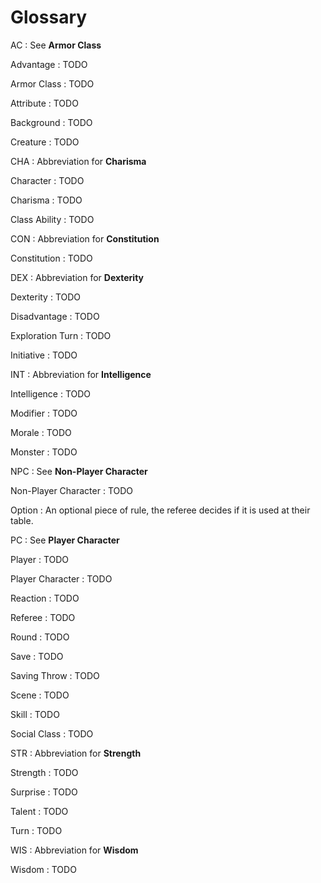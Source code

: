 
<!-- SKIP -->


# Glossary


AC
: See __Armor Class__

Advantage
: TODO

Armor Class
: TODO

Attribute
: TODO

Background
: TODO

Creature
: TODO

CHA
: Abbreviation for __Charisma__

Character
: TODO

Charisma
: TODO

Class Ability
: TODO

CON
: Abbreviation for __Constitution__

Constitution
: TODO

DEX
: Abbreviation for __Dexterity__

Dexterity
: TODO

Disadvantage
: TODO

Exploration Turn
: TODO

Initiative
: TODO

INT
: Abbreviation for __Intelligence__

Intelligence
: TODO

Modifier
: TODO

Morale
: TODO

Monster
: TODO

NPC
: See __Non-Player Character__

Non-Player Character
: TODO

Option
: An optional piece of rule, the referee decides if it is used at their table.

PC
: See __Player Character__

Player
: TODO

Player Character
: TODO

<!-- PAGE BREAK glossary -->

Reaction
: TODO

Referee
: TODO

Round
: TODO

Save
: TODO

Saving Throw
: TODO

Scene
: TODO

Skill
: TODO

Social Class
: TODO

STR
: Abbreviation for __Strength__

Strength
: TODO

Surprise
: TODO

Talent
: TODO

Turn
: TODO

WIS
: Abbreviation for __Wisdom__

Wisdom
: TODO

